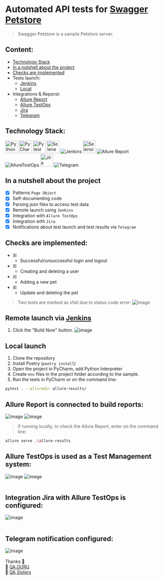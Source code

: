 # Automated API tests for [Swagger Petstore](https://petstore.swagger.io/)
> Swagger Petstore is a sample Petstore server.

## Content:
- [Technology Stack](#technology-stack)
- [In a nutshell about the project](#in-a-nutshell-about-the-project)
- [Checks are implemented](#checks-are-implemented)
- Tests launch:
  - [Jenkins](#remote-launch-via-jenkins)
  - [Local](#local-launch )
- Integrations & Reporst:
  - [Allure Report](#allure-report-is-connected-to-build-reports) 
  - [Allure TestOps](#allure-testOps-is-used-as-a-test-management-system)
  - [Jira](#integration-Jira-with-allure-testOps-is-configured)
  - [Telegram](#telegram-notifications-are-configured)

## Technology Stack:
<div>
<img src="https://github.com/slazarska/petstore_api_test/blob/main/tests/resources/img/icons/python.png" title="Python" alt="Python" width="40" height="40"/>
<img src="https://github.com/slazarska/petstore_api_test/blob/main/tests/resources/img/icons/pycharm.png" title="PyCharm" alt="PyCharm" width="40" height="40"/>
<img src="https://github.com/slazarska/petstore_api_test/blob/main/tests/resources/img/icons/pytest.png" title="Pytest" alt="Pytest" width="40" height="40"/>
<img src="https://github.com/slazarska/petstore_api_test/blob/main/tests/resources/img/icons/selene.png" title="Selene" alt="Selene" width="40" height="40"/>
<img src="https://github.com/slazarska/petstore_api_test/blob/main/tests/resources/img/icons/Jenkins.png" title="Jenkins" alt="Jenkins"/>
<img src="https://github.com/slazarska/petstore_api_test/blob/main/tests/resources/img/icons/selenoid.png" title="Selenoid" alt="Selenoid" width="40" height="40"/>
<img src="https://github.com/slazarska/petstore_api_test/blob/main/tests/resources/img/icons/Allure_Report.png" title="Allure Report" alt="Allure Report"/>
<img src="https://github.com/slazarska/petstore_api_test/blob/main/tests/resources/img/icons/AllureTestOps.png" title="AllureTestOps" alt="AllureTestOps"/>
<img src="https://github.com/slazarska/petstore_api_test/blob/main/tests/resources/img/icons/Jira.png" title="Jira" alt="Jira" width="40" height="40"/>
<img src="https://github.com/slazarska/petstore_api_test/blob/main/tests/resources/img/icons/Telegram.png" title="Telegram" alt="Telegram"/>
</div>

## In a nutshell about the project
- [x] Patterns `Page Object`
- [x] Self-documenting code
- [x] Parsing json files to access test data 
- [x] Remote launch using `Jenkins`
- [x] Integration with `Allure TestOps`
- [x] Integration with `Jira`
- [x] Notifications about test launch and test results via `Telegram`

## Checks are implemented:
- [X] - Successful/unsuccessful login and logout
- [X] - Creating and deleting a user
- [X] - Adding a new pet
- [X] - Update and deleting the pet

> Two tests are marked as xfail due to status code error:
![image](tests/resources/img/screenshots/bug.png)

## Remote launch via [Jenkins](https://jenkins.autotests.cloud/job/slazarska-py-diplom-api/)

1. Click the "Build Now" button.
![image](tests/resources/img/screenshots/jenkins.png)

## Local launch 

1. Clone the repository
2. Install Poetry (`poetry install`)
3. Open the project in PyCharm, add Python Interpreter
4. Create `env` files in the project folder according to the sample.
5. Run the tests in PyCharm or on the command line:
```bash
pytest . --alluredir allure-results/
```

## Allure Report is connected to build reports:
![image](tests/resources/img/screenshots/allure_0.png)
![image](tests/resources/img/screenshots/allure_1.png)

> If running locally, to check the Allure Report, enter on the command line:
```bash
allure serve .\allure-results
```

## Allure TestOps is used as a Test Management system:
![image](tests/resources/img/screenshots/testops0.png)
![image](tests/resources/img/screenshots/testops1.png)
<br><br>
## Integration Jira with Allure TestOps is configured:
![image](tests/resources/img/screenshots/jira.png)
<br><br>
## Telegram notification configured:
![image](tests/resources/img/screenshots/bot.png)
<br><br>
Thanks :pray:<br/>
:green_heart: <a target="_blank" href="https://qa.guru">QA.GURU</a><br/>
:purple_heart: <a target="_blank" href="https://sites.google.com/view/qasisters/">QA Sisters</a><br/>
